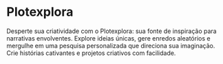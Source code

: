 # Plotexplora
Desperte sua criatividade com o Plotexplora: sua fonte de inspiração para narrativas envolventes. Explore ideias únicas, gere enredos aleatórios e mergulhe em uma pesquisa personalizada que direciona sua imaginação. Crie histórias cativantes e projetos criativos com facilidade.
